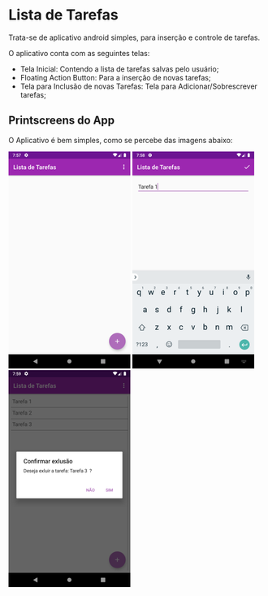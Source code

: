 # Lista de Tarefas

Trata-se de aplicativo android simples, para inserção e controle de tarefas.

O aplicativo conta com as seguintes telas:

* Tela Inicial: Contendo a lista de tarefas salvas pelo usuário;
* Floating Action Button:  Para a inserção de novas tarefas;
* Tela para Inclusão de novas Tarefas: Tela para Adicionar/Sobrescrever tarefas;


##  Printscreens do App

O Aplicativo é bem simples, como se percebe das imagens abaixo:


![Tela Inicial](Imagens/device-2020-06-21-195748.png) ![Tela Adicionar Tarefas](Imagens/device-2020-06-21-195832.png) ![Exclusão de Tarefa da Lista](Imagens/device-2020-06-21-195914.png)
